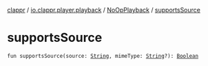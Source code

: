 [clappr](../../index.md) / [io.clappr.player.playback](../index.md) / [NoOpPlayback](index.md) / [supportsSource](./supports-source.md)

# supportsSource

`fun supportsSource(source: `[`String`](https://kotlinlang.org/api/latest/jvm/stdlib/kotlin/-string/index.html)`, mimeType: `[`String`](https://kotlinlang.org/api/latest/jvm/stdlib/kotlin/-string/index.html)`?): `[`Boolean`](https://kotlinlang.org/api/latest/jvm/stdlib/kotlin/-boolean/index.html)